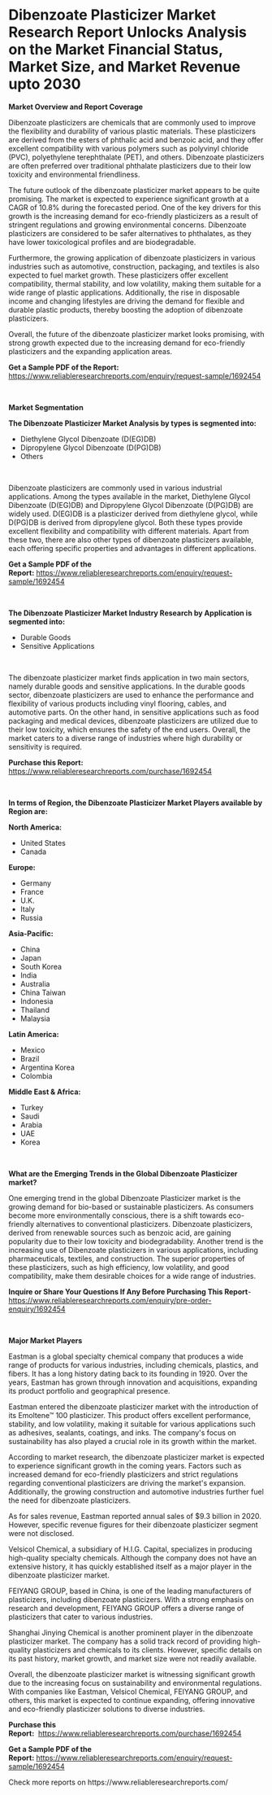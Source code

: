 <p><h1>Dibenzoate Plasticizer Market Research Report Unlocks Analysis on the Market Financial Status, Market Size, and Market Revenue upto 2030</h1></p><p><strong>Market Overview and Report Coverage</strong></p>
<p><p>Dibenzoate plasticizers are chemicals that are commonly used to improve the flexibility and durability of various plastic materials. These plasticizers are derived from the esters of phthalic acid and benzoic acid, and they offer excellent compatibility with various polymers such as polyvinyl chloride (PVC), polyethylene terephthalate (PET), and others. Dibenzoate plasticizers are often preferred over traditional phthalate plasticizers due to their low toxicity and environmental friendliness.</p><p>The future outlook of the dibenzoate plasticizer market appears to be quite promising. The market is expected to experience significant growth at a CAGR of 10.8% during the forecasted period. One of the key drivers for this growth is the increasing demand for eco-friendly plasticizers as a result of stringent regulations and growing environmental concerns. Dibenzoate plasticizers are considered to be safer alternatives to phthalates, as they have lower toxicological profiles and are biodegradable.</p><p>Furthermore, the growing application of dibenzoate plasticizers in various industries such as automotive, construction, packaging, and textiles is also expected to fuel market growth. These plasticizers offer excellent compatibility, thermal stability, and low volatility, making them suitable for a wide range of plastic applications. Additionally, the rise in disposable income and changing lifestyles are driving the demand for flexible and durable plastic products, thereby boosting the adoption of dibenzoate plasticizers.</p><p>Overall, the future of the dibenzoate plasticizer market looks promising, with strong growth expected due to the increasing demand for eco-friendly plasticizers and the expanding application areas.</p></p>
<p><strong>Get a Sample PDF of the Report:</strong> <a href="https://www.reliableresearchreports.com/enquiry/request-sample/1692454">https://www.reliableresearchreports.com/enquiry/request-sample/1692454</a></p>
<p>&nbsp;</p>
<p><strong>Market Segmentation</strong></p>
<p><strong>The Dibenzoate Plasticizer Market Analysis by types is segmented into:</strong></p>
<p><ul><li>Diethylene Glycol Dibenzoate (D(EG)DB)</li><li>Dipropylene Glycol Dibenzoate (D(PG)DB)</li><li>Others</li></ul></p>
<p>&nbsp;</p>
<p><p>Dibenzoate plasticizers are commonly used in various industrial applications. Among the types available in the market, Diethylene Glycol Dibenzoate (D(EG)DB) and Dipropylene Glycol Dibenzoate (D(PG)DB) are widely used. D(EG)DB is a plasticizer derived from diethylene glycol, while D(PG)DB is derived from dipropylene glycol. Both these types provide excellent flexibility and compatibility with different materials. Apart from these two, there are also other types of dibenzoate plasticizers available, each offering specific properties and advantages in different applications.</p></p>
<p><strong>Get a Sample PDF of the Report:</strong>&nbsp;<a href="https://www.reliableresearchreports.com/enquiry/request-sample/1692454">https://www.reliableresearchreports.com/enquiry/request-sample/1692454</a></p>
<p>&nbsp;</p>
<p><strong>The Dibenzoate Plasticizer Market Industry Research by Application is segmented into:</strong></p>
<p><ul><li>Durable Goods</li><li>Sensitive Applications</li></ul></p>
<p>&nbsp;</p>
<p><p>The dibenzoate plasticizer market finds application in two main sectors, namely durable goods and sensitive applications. In the durable goods sector, dibenzoate plasticizers are used to enhance the performance and flexibility of various products including vinyl flooring, cables, and automotive parts. On the other hand, in sensitive applications such as food packaging and medical devices, dibenzoate plasticizers are utilized due to their low toxicity, which ensures the safety of the end users. Overall, the market caters to a diverse range of industries where high durability or sensitivity is required.</p></p>
<p><strong>Purchase this Report:</strong>&nbsp; <a href="https://www.reliableresearchreports.com/purchase/1692454">https://www.reliableresearchreports.com/purchase/1692454</a></p>
<p>&nbsp;</p>
<p><strong>In terms of Region, the Dibenzoate Plasticizer Market Players available by Region are:</strong></p>
<p>
    <p> <strong> North America: </strong>
        <ul>
            <li>United States</li>
            <li>Canada</li>
        </ul>
        </p> 
    <p> <strong> Europe: </strong>
        <ul>
            <li>Germany</li>
            <li>France</li>
            <li>U.K.</li>
            <li>Italy</li>
            <li>Russia</li>
        </ul>
        </p> 
    <p> <strong> Asia-Pacific: </strong>
        <ul>
            <li>China</li>
            <li>Japan</li>
            <li>South Korea</li>
            <li>India</li>
            <li>Australia</li>
            <li>China Taiwan</li>
            <li>Indonesia</li>
            <li>Thailand</li>
            <li>Malaysia</li>
        </ul>
        </p> 
    <p> <strong> Latin America: </strong>
        <ul>
            <li>Mexico</li>
            <li>Brazil</li>
            <li>Argentina Korea</li>
            <li>Colombia</li>
        </ul>
        </p> 
    <p> <strong> Middle East & Africa: </strong>
        <ul>
            <li>Turkey</li>
            <li>Saudi</li>
            <li>Arabia</li>
            <li>UAE</li>
            <li>Korea</li>
        </ul>
    </p>
    </p>
<p>&nbsp;</p>
<p><strong>What are the Emerging Trends in the Global Dibenzoate Plasticizer market?</strong></p>
<p><p>One emerging trend in the global Dibenzoate Plasticizer market is the growing demand for bio-based or sustainable plasticizers. As consumers become more environmentally conscious, there is a shift towards eco-friendly alternatives to conventional plasticizers. Dibenzoate plasticizers, derived from renewable sources such as benzoic acid, are gaining popularity due to their low toxicity and biodegradability. Another trend is the increasing use of Dibenzoate plasticizers in various applications, including pharmaceuticals, textiles, and construction. The superior properties of these plasticizers, such as high efficiency, low volatility, and good compatibility, make them desirable choices for a wide range of industries.</p></p>
<p><strong>Inquire or Share Your Questions If Any Before Purchasing This Report</strong>- <a href="https://www.reliableresearchreports.com/enquiry/pre-order-enquiry/1692454">https://www.reliableresearchreports.com/enquiry/pre-order-enquiry/1692454</a></p>
<p>&nbsp;</p>
<p><strong>Major Market Players</strong></p>
<p><p>Eastman is a global specialty chemical company that produces a wide range of products for various industries, including chemicals, plastics, and fibers. It has a long history dating back to its founding in 1920. Over the years, Eastman has grown through innovation and acquisitions, expanding its product portfolio and geographical presence.</p><p>Eastman entered the dibenzoate plasticizer market with the introduction of its Emoltene™ 100 plasticizer. This product offers excellent performance, stability, and low volatility, making it suitable for various applications such as adhesives, sealants, coatings, and inks. The company's focus on sustainability has also played a crucial role in its growth within the market.</p><p>According to market research, the dibenzoate plasticizer market is expected to experience significant growth in the coming years. Factors such as increased demand for eco-friendly plasticizers and strict regulations regarding conventional plasticizers are driving the market's expansion. Additionally, the growing construction and automotive industries further fuel the need for dibenzoate plasticizers.</p><p>As for sales revenue, Eastman reported annual sales of $9.3 billion in 2020. However, specific revenue figures for their dibenzoate plasticizer segment were not disclosed.</p><p>Velsicol Chemical, a subsidiary of H.I.G. Capital, specializes in producing high-quality specialty chemicals. Although the company does not have an extensive history, it has quickly established itself as a major player in the dibenzoate plasticizer market.</p><p>FEIYANG GROUP, based in China, is one of the leading manufacturers of plasticizers, including dibenzoate plasticizers. With a strong emphasis on research and development, FEIYANG GROUP offers a diverse range of plasticizers that cater to various industries.</p><p>Shanghai Jinying Chemical is another prominent player in the dibenzoate plasticizer market. The company has a solid track record of providing high-quality plasticizers and chemicals to its clients. However, specific details on its past history, market growth, and market size were not readily available.</p><p>Overall, the dibenzoate plasticizer market is witnessing significant growth due to the increasing focus on sustainability and environmental regulations. With companies like Eastman, Velsicol Chemical, FEIYANG GROUP, and others, this market is expected to continue expanding, offering innovative and eco-friendly plasticizer solutions to diverse industries.</p></p>
<p><strong>Purchase this Report:</strong>&nbsp;&nbsp;<a href="https://www.reliableresearchreports.com/purchase/1692454">https://www.reliableresearchreports.com/purchase/1692454</a></p>
<p></p>
<p><strong>Get a Sample PDF of the Report:</strong>&nbsp;<a href="https://www.reliableresearchreports.com/enquiry/request-sample/1692454">https://www.reliableresearchreports.com/enquiry/request-sample/1692454</a></p>
<p>Check more reports on https://www.reliableresearchreports.com/</p>
